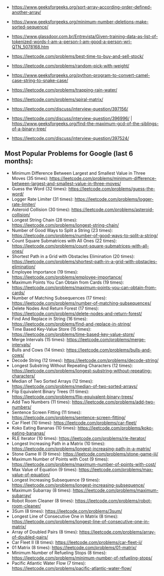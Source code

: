 - https://www.geeksforgeeks.org/sort-array-according-order-defined-another-array/
- https://www.geeksforgeeks.org/minimum-number-deletions-make-sorted-sequence/
- https://www.glassdoor.com.br/Entrevista/Given-training-data-as-list-of-tokenized-words-I-am-a-person-I-am-good-a-person-wri-QTN_5078168.htm
- https://leetcode.com/problems/best-time-to-buy-and-sell-stock/
- https://leetcode.com/problems/random-pick-with-weight/
- https://www.geeksforgeeks.org/python-program-to-convert-camel-case-string-to-snake-case/
- https://leetcode.com/problems/trapping-rain-water/
- https://leetcode.com/problems/spiral-matrix/

- https://leetcode.com/discuss/interview-question/397156/
- https://leetcode.com/discuss/interview-question/396996/ | https://www.geeksforgeeks.org/find-the-maximum-gcd-of-the-siblings-of-a-binary-tree/
- https://leetcode.com/discuss/interview-question/397524/

## Most Popular Problems for Google (last 6 months):
- Minimum Difference Between Largest and Smallest Value in Three Moves (35 times): https://leetcode.com/problems/minimum-difference-between-largest-and-smallest-value-in-three-moves/
- Guess the Word (32 times): https://leetcode.com/problems/guess-the-word/
- Logger Rate Limiter (31 times): https://leetcode.com/problems/logger-rate-limiter/
- Asteroid Collision (30 times): https://leetcode.com/problems/asteroid-collision/
- Longest String Chain (28 times): https://leetcode.com/problems/longest-string-chain/
- Number of Good Ways to Split a String (23 times): https://leetcode.com/problems/number-of-good-ways-to-split-a-string/
- Count Square Submatrices with All Ones (22 times): https://leetcode.com/problems/count-square-submatrices-with-all-ones/
- Shortest Path in a Grid with Obstacles Elimination (20 times): https://leetcode.com/problems/shortest-path-in-a-grid-with-obstacles-elimination/
- Employee Importance (19 times): https://leetcode.com/problems/employee-importance/
- Maximum Points You Can Obtain from Cards (19 times): https://leetcode.com/problems/maximum-points-you-can-obtain-from-cards/
- Number of Matching Subsequences (17 times): https://leetcode.com/problems/number-of-matching-subsequences/
- Delete Nodes And Return Forest (17 times): https://leetcode.com/problems/delete-nodes-and-return-forest/
- Find And Replace in String (16 times): https://leetcode.com/problems/find-and-replace-in-string/
- Time Based Key-Value Store (15 times): https://leetcode.com/problems/time-based-key-value-store/
- Merge Intervals (15 times): https://leetcode.com/problems/merge-intervals/
- Bulls and Cows (14 times): https://leetcode.com/problems/bulls-and-cows/
- Decode String (12 times): https://leetcode.com/problems/decode-string/
- Longest Substring Without Repeating Characters (12 times): https://leetcode.com/problems/longest-substring-without-repeating-characters/
- Median of Two Sorted Arrays (12 times): https://leetcode.com/problems/median-of-two-sorted-arrays/
- Flip Equivalent Binary Trees (11 times): https://leetcode.com/problems/flip-equivalent-binary-trees/
- Add Two Numbers (11 times): https://leetcode.com/problems/add-two-numbers/
- Sentence Screen Fitting (11 times): https://leetcode.com/problems/sentence-screen-fitting/
- Car Fleet (10 times): https://leetcode.com/problems/car-fleet/
- Koko Eating Bananas (10 times): https://leetcode.com/problems/koko-eating-bananas/
- RLE Iterator (10 times): https://leetcode.com/problems/rle-iterator/
- Longest Increasing Path in a Matrix (10 times): https://leetcode.com/problems/longest-increasing-path-in-a-matrix/
- Stone Game III (9 times): https://leetcode.com/problems/stone-game-iii/
- Maximum Number of Points with Cost (9 times): https://leetcode.com/problems/maximum-number-of-points-with-cost/
- Max Value of Equation (9 times): https://leetcode.com/problems/max-value-of-equation/
- Longest Increasing Subsequence (9 times): https://leetcode.com/problems/longest-increasing-subsequence/
- Maximum Subarray (8 times): https://leetcode.com/problems/maximum-subarray/
- Robot Room Cleaner (8 times): https://leetcode.com/problems/robot-room-cleaner/
- 3Sum (8 times): https://leetcode.com/problems/3sum/
- Longest Line of Consecutive One in Matrix (8 times): https://leetcode.com/problems/longest-line-of-consecutive-one-in-matrix/
- Array of Doubled Pairs (8 times): https://leetcode.com/problems/array-of-doubled-pairs/
- Car Fleet II (8 times): https://leetcode.com/problems/car-fleet-ii/
- 01 Matrix (8 times): https://leetcode.com/problems/01-matrix/
- Minimum Number of Refueling Stops (8 times): https://leetcode.com/problems/minimum-number-of-refueling-stops/
- Pacific Atlantic Water Flow (7 times): https://leetcode.com/problems/pacific-atlantic-water-flow/
